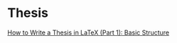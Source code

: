 # Thesis

[How to Write a Thesis in LaTeX (Part 1): Basic Structure](https://www.overleaf.com/learn/latex/How_to_Write_a_Thesis_in_LaTeX_(Part_1):_Basic_Structure)